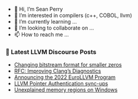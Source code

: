 - 👋 Hi, I’m Sean Perry
- 👀 I’m interested in compilers (c++, COBOL, llvm)
- 🌱 I’m currently learning ...
- 💞️ I’m looking to collaborate on ...
- 📫 How to reach me ...

<!---
s66perry/s66perry is a ✨ special ✨ repository because its `README.md` (this file) appears on your GitHub profile.
You can click the Preview link to take a look at your changes.
--->
### 📕 Latest LLVM Discourse Posts

<!-- DISCOURSE-LLVM:START -->
- [Changing bitstream format for smaller zeros](https://discourse.llvm.org/t/changing-bitstream-format-for-smaller-zeros/62656#post_2)
- [RFC: Improving Clang’s Diagnostics](https://discourse.llvm.org/t/rfc-improving-clang-s-diagnostics/62584#post_14)
- [Announcing the 2022 EuroLLVM Program](https://discourse.llvm.org/t/announcing-the-2022-eurollvm-program/61741#post_3)
- [LLVM Pointer Authentication sync-ups](https://discourse.llvm.org/t/llvm-pointer-authentication-sync-ups/62661#post_2)
- [Unexplained memory regions on Windows](https://discourse.llvm.org/t/unexplained-memory-regions-on-windows/62662#post_1)
<!-- DISCOURSE-LLVM:END -->
